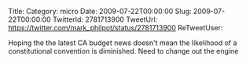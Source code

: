 Title: 
Category: micro
Date: 2009-07-22T00:00:00
Slug: 2009-07-22T00:00:00
TwitterId: 2781713900
TweetUrl: https://twitter.com/mark_philpot/status/2781713900
ReTweetUser: 

Hoping the the latest CA budget news doesn't mean the likelihood of a constitutional convention is diminished. Need to change out the engine